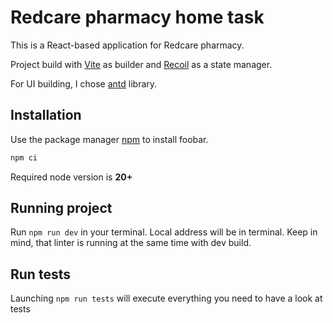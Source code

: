 # Redcare pharmacy home task

This is a React-based application for Redcare pharmacy.

Project build with [Vite](https://vitejs.dev/) as builder and [Recoil](https://recoiljs.org) as a state manager.

For UI building, I chose [antd](https://ant.design/) library. 

## Installation

Use the package manager [npm](https://www.npmjs.com/) to install foobar.

```bash
npm ci
```

Required node version is **20+**

## Running project

Run `npm run dev` in your terminal. Local address will be in terminal.
Keep in mind, that linter is running at the same time with dev build.

## Run tests

Launching `npm run tests` will execute everything you need to
have a look at tests
